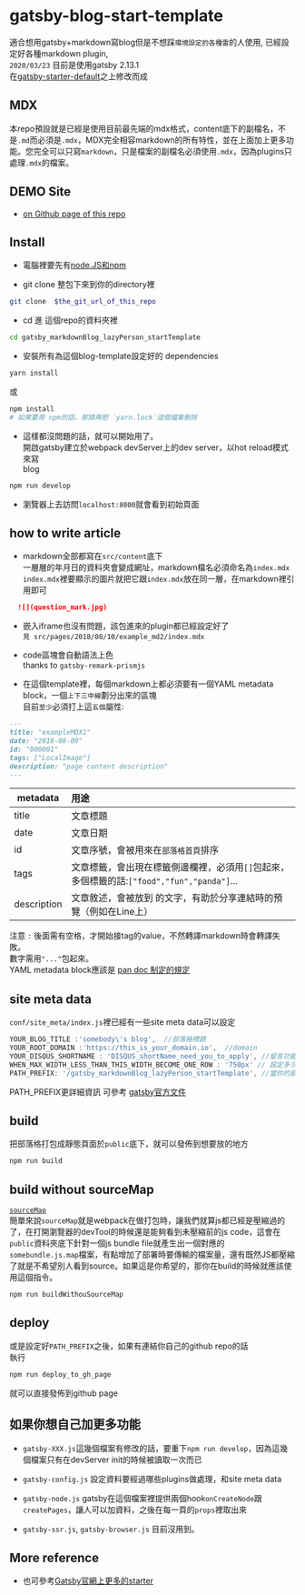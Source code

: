 # gatsby-blog-start-template
適合想用gatsby+markdown寫blog但是不想踩`環境設定的各種雷`的人使用,
已經設定好各種markdown plugin,  
`2020/03/23`  目前是使用gatsby 2.13.1  
在[gatsby-starter-default](https://github.com/gatsbyjs/gatsby-starter-default)之上修改而成  

## MDX
本repo預設就是已經是使用目前最先端的mdx格式，content底下的副檔名，不是`.md`而必須是`.mdx`，MDX完全相容markdown的所有特性，並在上面加上更多功能。您完全可以只寫`markdown`，只是檔案的副檔名必須使用`.mdx`，因為plugins只處理`.mdx`的檔案。

## DEMO Site
- [on Github page of this repo](https://akari0624.github.io/gatsby_markdownBlog_lazyPerson_startTemplate/)

## Install

- 電腦裡要先有[node.JS和npm](https://nodejs.org/en/download/)

- git clone 整包下來到你的directory裡  
```sh
git clone  $the_git_url_of_this_repo
```

- cd 進 這個repo的資料夾裡  
```sh
cd gatsby_markdownBlog_lazyPerson_startTemplate
```

- 安裝所有為這個blog-template設定好的 dependencies  
```sh
yarn install
```
或
``` sh
npm install   
# 如果要用 npm的話，那請再把 `yarn.lock`這個檔案刪除
```

- 這樣都沒問題的話，就可以開始用了。  
開啟gatsby建立於webpack devServer上的dev server，以hot reload模式來寫  
blog
```sh
npm run develop
```  

- 瀏覽器上去訪問`localhost:8000`就會看到初始頁面

## how to write article 

- markdown全部都寫在`src/content`底下  
一層層的年月日的資料夾會變成網址，markdown檔名必須命名為`index.mdx`  
`index.mdx`裡要顯示的圖片就把它跟`index.mdx`放在同一層，在markdown裡引用即可  
```markdown
  ![](question_mark.jpg)
```

- 嵌入iframe也沒有問題，該包進來的plugin都已經設定好了  
`見 src/pages/2018/08/10/example_md2/index.mdx`  

- code區塊會自動語法上色  
  thanks to `gatsby-remark-prismjs`

- 在這個template裡，每個markdown上都必須要有一個YAML metadata block，一個`上下三中線`劃分出來的區塊  
目前`至少`必須打上這`五個`屬性:  

```markdown
---
title: "exampleMDX1"
date: "2018-08-09"
id: "000001"
tags: ["LocalImage"]
description: "page content description"
---
```
metadata      | 用途   
--------------|:------------
title         | 文章標題 
date          | 文章日期  
id            | 文章序號，會被用來在`部落格首頁`排序   
tags          | 文章標籤，會出現在標籤側邊欄裡，必須用`[]`包起來，多個標籤的話:`["food","fun","panda"]`...
description   | 文章敘述，會被放到<meta description="...."> 的文字，有助於分享連結時的預覽（例如在Line上）

注意 `:` 後面需有空格，才開始接tag的value，不然轉譯markdown時會轉譯失敗。  
數字需用` "..." `包起來。  
YAML metadata block應該是 [pan doc 制定的規定](https://pandoc.org/MANUAL.html#extension-yaml_metadata_block)  


## site meta data
`conf/site_meta/index.js`裡已經有一些site meta data可以設定  
  ```javaScript
  YOUR_BLOG_TITLE :'somebody\'s blog',  //部落格標題
  YOUR_ROOT_DOMAIN :'https://this_is_your_domain.io',  //domain
  YOUR_DISQUS_SHORTNAME : 'DISQUS_shortName_need_you_to_apply', //留言功能的Disqus shortname,要啟用的話要自己去Disqus申請
  WHEN_MAX_WIDTH_LESS_THAN_THIS_WIDTH_BECOME_ONE_ROW : '750px' // 設定多少寬度以下兩欄的排版會變一欄  
  PATH_PREFIX: '/gatsby_markdownBlog_lazyPerson_startTemplate', //當你的部署環境是有webapp name的時候在用的，demo網站是放在這個repo的github page上，所以目前是這個repo的名稱
```
PATH_PREFIX更詳細資訊 可參考 [gatsby官方文件](https://www.gatsbyjs.org/docs/how-gatsby-works-with-github-pages/)


## build
把部落格打包成靜態頁面於`public`底下，就可以發佈到想要放的地方  
```sh
npm run build
```

## build without sourceMap
[`sourceMap`](https://blog.teamtreehouse.com/introduction-source-maps)  
簡單來說`sourceMap`就是webpack在做打包時，讓我們就算js都已經是壓縮過的了，在打開瀏覽器的devTool的時候還是能夠看到未壓縮前的js code，這會在`public`資料夾底下針對一個js bundle file就產生出一個對應的 `somebundle.js.map`檔案，有點增加了部署時要傳輸的檔案量，還有既然JS都壓縮了就是不希望別人看到source。如果這是你希望的，那你在build的時候就應該使用這個指令。
```sh
npm run buildWithouSourceMap
```

## deploy
或是設定好`PATH_PREFIX`之後，如果有連結你自己的github repo的話  
執行  
```sh
npm run deploy_to_gh_page
```
就可以直接發佈到github page


## 如果你想自己加更多功能

- `gatsby-XXX.js`這幾個檔案有修改的話，要重下`npm run develop`，因為這幾個檔案只有在devServer init的時候被讀取一次而已

- `gatsby-config.js` 設定資料要經過哪些plugins做處理，和site meta data


- `gatsby-node.js`  gatsby在這個檔案裡提供兩個hook`onCreateNode`跟`createPages`，讓人可以加資料，之後在每一頁的`props`裡取出來

- `gatsby-ssr.js`, `gatsby-browser.js` 目前沒用到。

## More reference
- 也可參考[Gatsby官網上更多的starter](https://next.gatsbyjs.org/docs/gatsby-starters/)
